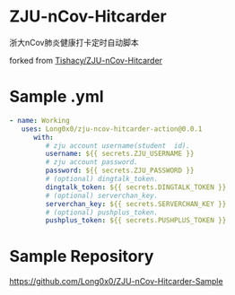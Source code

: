 # ZJU-nCov-Hitcarder

浙大nCov肺炎健康打卡定时自动脚本 

forked from [Tishacy/ZJU-nCov-Hitcarder](https://github.com/Tishacy/ZJU-nCov-Hitcarder)

# Sample .yml

```yml
- name: Working
   uses: Long0x0/zju-ncov-hitcarder-action@0.0.1
      with:
         # zju account username(student  id).
         username: ${{ secrets.ZJU_USERNAME }}
         # zju account password.
         password: ${{ secrets.ZJU_PASSWORD }}
         # (optional) dingtalk_token.
         dingtalk_token: ${{ secrets.DINGTALK_TOKEN }}
         # (optional) serverchan_key.
         serverchan_key: ${{ secrets.SERVERCHAN_KEY }}
         # (optional) pushplus_token.
         pushplus_token: ${{ secrets.PUSHPLUS_TOKEN }}
```

# Sample Repository

https://github.com/Long0x0/ZJU-nCov-Hitcarder-Sample

